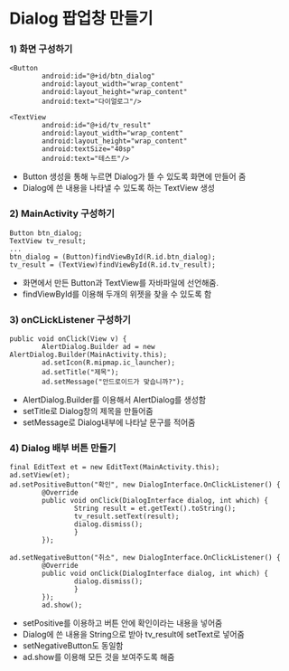 # Dialog 팝업창 만들기
### 1) 화면 구성하기
```
<Button
        android:id="@+id/btn_dialog"
        android:layout_width="wrap_content"
        android:layout_height="wrap_content"
        android:text="다이얼로그"/>

<TextView
        android:id="@+id/tv_result"
        android:layout_width="wrap_content"
        android:layout_height="wrap_content"
        android:textSize="40sp"
        android:text="테스트"/>
```
- Button 생성을 통해 누르면 Dialog가 뜰 수 있도록 화면에 만들어 줌
- Dialog에 쓴 내용을 나타낼 수 있도록 하는 TextView 생성

### 2) MainActivity 구성하기
```
Button btn_dialog;
TextView tv_result;
...
btn_dialog = (Button)findViewById(R.id.btn_dialog);
tv_result = (TextView)findViewById(R.id.tv_result);
```
- 화면에서 만든 Button과 TextView를 자바파일에 선언해줌.
- findViewById를 이용해 두개의 위젯을 찾을 수 있도록 함

### 3) onCLickListener 구성하기
```
public void onClick(View v) {
        AlertDialog.Builder ad = new AlertDialog.Builder(MainActivity.this);
        ad.setIcon(R.mipmap.ic_launcher);
        ad.setTitle("제목");
        ad.setMessage("안드로이드가 맞습니까?");
```
- AlertDialog.Builder를 이용해서 AlertDialog를 생성함
- setTitle로 Dialog창의 제목을 만들어줌
- setMessage로 Dialog내부에 나타날 문구를 적어줌

### 4) Dialog 배부 버튼 만들기
```
final EditText et = new EditText(MainActivity.this);
ad.setView(et);
ad.setPositiveButton("확인", new DialogInterface.OnClickListener() {
        @Override
        public void onClick(DialogInterface dialog, int which) {
                String result = et.getText().toString();
                tv_result.setText(result);
                dialog.dismiss();
                }
        });

ad.setNegativeButton("취소", new DialogInterface.OnClickListener() {
        @Override
        public void onClick(DialogInterface dialog, int which) {
                dialog.dismiss();
                }
        });
        ad.show();
```
- setPositive를 이용하고 버튼 안에 확인이라는 내용을 넣어줌
- Dialog에 쓴 내용을 String으로 받아 tv_result에 setText로 넣어줌
- setNegativeButton도 동일함
- ad.show를 이용해 모든 것을 보여주도록 해줌
